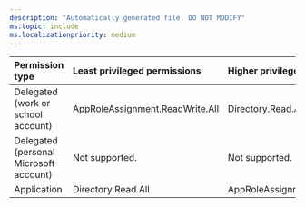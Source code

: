 ```yaml
---
description: "Automatically generated file. DO NOT MODIFY"
ms.topic: include
ms.localizationpriority: medium
---
```


|Permission type|Least privileged permissions|Higher privileged permissions|
|:---|:---|:---|
|Delegated (work or school account)|AppRoleAssignment.ReadWrite.All|Directory.Read.All|
|Delegated (personal Microsoft account)|Not supported.|Not supported.|
|Application|Directory.Read.All|AppRoleAssignment.ReadWrite.All|

